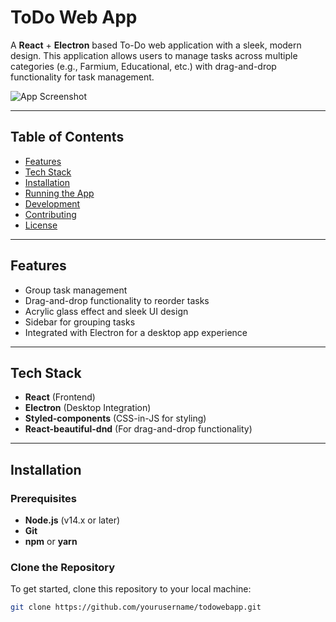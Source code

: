 # ToDo Web App

A **React** + **Electron** based To-Do web application with a sleek, modern design. This application allows users to manage tasks across multiple categories (e.g., Farmium, Educational, etc.) with drag-and-drop functionality for task management.

![App Screenshot](./assets/bg.jpg) <!-- Replace this with an actual screenshot of the app -->

---

## Table of Contents

- [Features](#features)
- [Tech Stack](#tech-stack)
- [Installation](#installation)
- [Running the App](#running-the-app)
- [Development](#development)
- [Contributing](#contributing)
- [License](#license)

---

## Features

- Group task management
- Drag-and-drop functionality to reorder tasks
- Acrylic glass effect and sleek UI design
- Sidebar for grouping tasks
- Integrated with Electron for a desktop app experience

---

## Tech Stack

- **React** (Frontend)
- **Electron** (Desktop Integration)
- **Styled-components** (CSS-in-JS for styling)
- **React-beautiful-dnd** (For drag-and-drop functionality)

---

## Installation

### Prerequisites

- **Node.js** (v14.x or later)
- **Git**
- **npm** or **yarn**

### Clone the Repository

To get started, clone this repository to your local machine:

```bash
git clone https://github.com/yourusername/todowebapp.git
```
